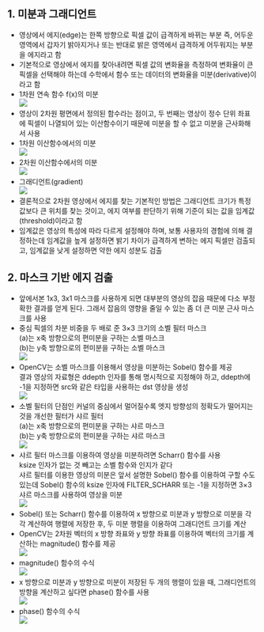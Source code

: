 ## 1. 미분과 그래디언트 
* 영상에서 에지(edge)는 한쪽 방향으로 픽셀 값이 급격하게 바뀌는 부분 즉, 어두운 영역에서 갑자기 밝아지거나 또는 반대로 밝은 영역에서 급격하게 어두워지는 부분을 에지라고 함
* 기본적으로 영상에서 에지를 찾아내려면 픽셀 값의 변화율을 측정하여 변화율이 큰 픽셀을 선택해야 하는데 수학에서 함수 또는 데이터의 변화율을 미분(derivative)이라고 함
* 1차원 연속 함수 f(x)의 미분
<br/> <img src="./img/OCV001.PNG" /> 
* 영상이 2차원 평면에서 정의된 함수라는 점이고, 두 번째는 영상이 정수 단위 좌표에 픽셀이 나열되어 있는 이산함수이기 때문에 미분을 할 수 없고 미분을 근사화해서 사용
* 1차원 이산함수에서의 미분
<br/> <img src="./img/OCV002.PNG" /> 
* 2차원 이산함수에서의 미분 
<br/> <img src="./img/OCV003.PNG" />
* 그래디언트(gradient)
<br/> <img src="./img/OCV004.PNG" /> 
* 결론적으로 2차원 영상에서 에지를 찾는 기본적인 방법은 그래디언트 크기가 특정 값보다 큰 위치를 찾는 것이고, 에지 여부를 판단하기 위해 기준이 되는 값을 임계값(threshold)이라고 함
* 임계값은 영상의 특성에 따라 다르게 설정해야 하며, 보통 사용자의 경험에 의해 결정하는데 임계값을 높게 설정하면 밝기 차이가 급격하게 변하는 에지 픽셀만 검출되고, 임계값을 낮게 설정하면 약한 에지 성분도 검출

## 2. 마스크 기반 에지 검출
* 앞에서본 1x3, 3x1 마스크를 사용하게 되면 대부분의 영상의 잡음 때문에 다소 부정확한 결과를 얻게 된다. 그래서 잡음의 영향을 줄일 수 있는 좀 더 큰 미분 근사 마스크를 사용
* 중심 픽셀의 차분 비중을 두 배로 준 3×3 크기의 소벨 필터 마스크
<br/> (a)는 x축 방향으로의 편미분을 구하는 소벨 마스크
<br/> (b)는 y축 방향으로의 편미분을 구하는 소벨 마스크
<br/> <img src="./img/OCV005.PNG" /> 
* OpenCV는 소벨 마스크를 이용해서 영상을 미분하는 Sobel() 함수를 제공
<br/> 결과 영상의 자료형은 ddepth 인자를 통해 명시적으로 지정해야 하고, ddepth에 -1을 지정하면 src와 같은 타입을 사용하는 dst 영상을 생성
<br/> <img src="./img/OCV006.PNG" />
* 소벨 필터의 단점인 커널의 중심에서 멀어질수록 엣지 방향성의 정확도가 떨어지는 것을 개선한 필터가 샤르 필터
<br/> (a)는 x축 방향으로의 편미분을 구하는 샤르 마스크
<br/> (b)는 y축 방향으로의 편미분을 구하는 샤르 마스크
<br/> <img src="./img/OCV007.PNG" />
* 샤르 필터 마스크를 이용하여 영상을 미분하려면 Scharr() 함수를 사용
<br/> ksize 인자가 없는 것 빼고는 소벨 함수와 인지가 같다
<br/> 샤르 필터를 이용한 영상의 미분은 앞서 설명한 Sobel() 함수를 이용하여 구할 수도 있는데 Sobel() 함수의 ksize 인자에 FILTER_SCHARR 또는 -1을 지정하면 3×3 샤르 마스크를 사용하여 영상을 미분
<br/> <img src="./img/OCV008.PNG" />
* Sobel() 또는 Scharr() 함수를 이용하여 x 방향으로 미분과 y 방향으로 미분을 각각 계산하여 행렬에 저장한 후, 두 미분 행렬을 이용하여 그래디언트 크기를 계산
* OpenCV는 2차원 벡터의 x 방향 좌표와 y 방향 좌표를 이용하여 벡터의 크기를 계산하는 magnitude() 함수를 제공
<br/> <img src="./img/OCV009.PNG" />
* magnitude() 함수의 수식
<br/> <img src="./img/OCV010.PNG" />
* x 방향으로 미분과 y 방향으로 미분이 저장된 두 개의 행렬이 있을 때, 그래디언트의 방향을 계산하고 싶다면 phase() 함수를 사용
<br/> <img src="./img/OCV011.PNG" />
* phase() 함수의 수식
<br/> <img src="./img/OCV012.PNG" />
